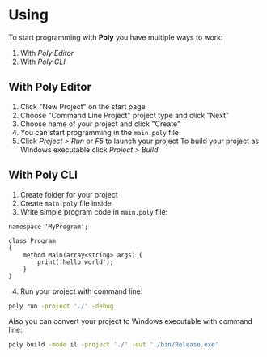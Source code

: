 # Using
To start programming with **Poly** you have multiple ways to work:
1. With *Poly Editor*
2. With *Poly CLI*

## With Poly Editor
1. Click "New Project" on the start page
2. Choose "Command Line Project" project type and click "Next" 
3. Choose name of your project and click "Create" 
4. You can start programming in the `main.poly` file
5. Click *Project > Run* or *F5* to launch your project
To build your project as Windows executable click *Project > Build*

## With Poly CLI
1. Create folder for your project
2. Create `main.poly` file inside
3. Write simple program code in `main.poly` file:

```clike
namespace 'MyProgram';

class Program
{
    method Main(array<string> args) {
        print('hello world');
    } 
} 
```

4. Run your project with command line:

```bash
poly run -project './' -debug
```

Also you can convert your project to Windows executable with command line:

```bash
poly build -mode il -project './' -out './bin/Release.exe'
```
